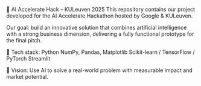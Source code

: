 
🧠 AI Accelerate Hack – KULeuven 2025
This repository contains our project developed for the AI Accelerate Hackathon hosted by Google & KULeuven.

Our goal: build an innovative solution that combines artificial intelligence with a strong business dimension, delivering a fully functional prototype for the final pitch.

📌 Tech stack:
Python
NumPy, Pandas, Matplotlib
Scikit-learn / TensorFlow / PyTorch
Streamlit

🚀 Vision:
Use AI to solve a real-world problem with measurable impact and market potential.
